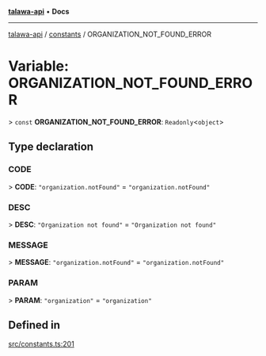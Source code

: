 [**talawa-api**](../../README.md) • **Docs**

***

[talawa-api](../../modules.md) / [constants](../README.md) / ORGANIZATION\_NOT\_FOUND\_ERROR

# Variable: ORGANIZATION\_NOT\_FOUND\_ERROR

\> `const` **ORGANIZATION\_NOT\_FOUND\_ERROR**: `Readonly`\<`object`\>

## Type declaration

### CODE

\> **CODE**: `"organization.notFound"` = `"organization.notFound"`

### DESC

\> **DESC**: `"Organization not found"` = `"Organization not found"`

### MESSAGE

\> **MESSAGE**: `"organization.notFound"` = `"organization.notFound"`

### PARAM

\> **PARAM**: `"organization"` = `"organization"`

## Defined in

[src/constants.ts:201](https://github.com/PalisadoesFoundation/talawa-api/blob/f1c816bca43cc03a8c1bd303394e2550a50db017/src/constants.ts#L201)
